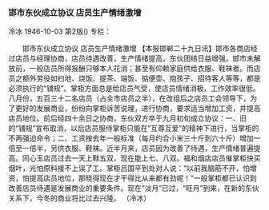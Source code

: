 ### 邯市东伙成立协议  店员生产情绪激增
冷冰
1946-10-03
第2版()
专栏：

　　邯市东伙成立协议
    店员生产情绪激增
    【本报邯郸二十九日讯】邯市各商店经过店员与经理协商，店员待遇改善，生产情绪提高，东伙团结日益增强。邯市未解放前，一般店员所得报酬只够本人花消；甚至有仰赖家庭供给衣服、鞋袜者。而店员之额外劳役如扫地、烧饭、提茶、端饭、掂便壶、抱孩子、招待客人等等，都是必须执行的“铺规”。掌柜方面总是给店员气受，使店员情绪消极，工作效率很低。八月份，五百三十二名店员（占全市店员之半），在改组后之店员工会领导下，为了更好的发展商业，纷纷向掌柜诉苦说理，进行协商，要求适当增加工资，并提高店员地位。前后经四十余日之协商，东伙双方卒于九月初旬成立协议：一、旧的“铺规”宣布取消，以后店员服侍掌柜只能在“互尊互爱”的精神下进行，当掌柜的不再强迫命令；二、工资按去年一般标准（每月约合小米三十斤到六十斤）增加一倍至一倍半，另供衣服、鞋袜。近半月来，店员因为改善了待遇，生产情绪普遍提高。同心玉店员过去一天上鞋五双，现在能上七、八双。福和烟店店员催掌柜快买烟叶，光怕原料接不上误了工。掌柜吕国平到处对人说：“以前我脑筋不开，怕增资，怕提高店员地位，那晓得现在才干得比从来都有劲呢！”一般掌柜都已认识到改善店员待遇是发展商业的重要条件。现在“淡月”已过，“旺月”到来，在新的东伙关系下，今冬的商业将比过去兴隆。
                                                  （冷冰）
